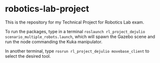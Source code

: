 # robotics-lab-project
This is the repository for my Technical Project for Robotics Lab exam.

To run the packages, type in a terminal `roslaunch rl_project_dejulio scenario_multiple_robots.launch`, which will spawn the Gazebo scene and run the node commanding the Kuka manipulator.

In another terminal, type `rosrun rl_project_dejulio movebase_client` to select the desired tool.

